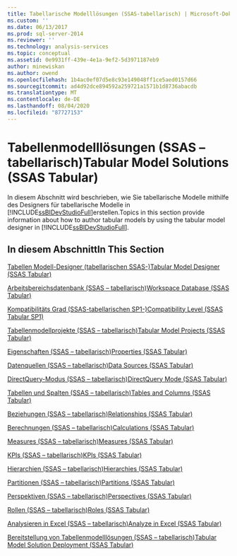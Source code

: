 ```yaml
---
title: Tabellarische Modelllösungen (SSAS-tabellarisch) | Microsoft-Dokumentation
ms.custom: ''
ms.date: 06/13/2017
ms.prod: sql-server-2014
ms.reviewer: ''
ms.technology: analysis-services
ms.topic: conceptual
ms.assetid: 0e9931ff-439e-4e1a-9ef2-5d3971187eb9
author: minewiskan
ms.author: owend
ms.openlocfilehash: 1b4ac0ef07d5e8c93e149048ff1ce5aed0157d66
ms.sourcegitcommit: ad4d92dce894592a259721a1571b1d8736abacdb
ms.translationtype: MT
ms.contentlocale: de-DE
ms.lasthandoff: 08/04/2020
ms.locfileid: "87727153"
---
```

# <a name="tabular-model-solutions-ssas-tabular"></a><span data-ttu-id="fdb56-102">Tabellenmodelllösungen (SSAS – tabellarisch)</span><span class="sxs-lookup"><span data-stu-id="fdb56-102">Tabular Model Solutions (SSAS Tabular)</span></span>
  <span data-ttu-id="fdb56-103">In diesem Abschnitt wird beschrieben, wie Sie tabellarische Modelle mithilfe des Designers für tabellarische Modelle in [!INCLUDE[ssBIDevStudioFull](../includes/ssbidevstudiofull-md.md)]erstellen.</span><span class="sxs-lookup"><span data-stu-id="fdb56-103">Topics in this section provide information about how to author tabular models by using the tabular model designer in [!INCLUDE[ssBIDevStudioFull](../includes/ssbidevstudiofull-md.md)].</span></span>  
  
## <a name="in-this-section"></a><span data-ttu-id="fdb56-104">In diesem Abschnitt</span><span class="sxs-lookup"><span data-stu-id="fdb56-104">In This Section</span></span>  
 [<span data-ttu-id="fdb56-105">Tabellen Modell-Designer &#40;tabellarischen SSAS-&#41;</span><span class="sxs-lookup"><span data-stu-id="fdb56-105">Tabular Model Designer &#40;SSAS Tabular&#41;</span></span>](tabular-model-designer-ssas-tabular.md)  
  
 [<span data-ttu-id="fdb56-106">Arbeitsbereichsdatenbank &#40;SSAS – tabellarisch&#41;</span><span class="sxs-lookup"><span data-stu-id="fdb56-106">Workspace Database &#40;SSAS Tabular&#41;</span></span>](tabular-models/workspace-database-ssas-tabular.md)  
  
 [<span data-ttu-id="fdb56-107">Kompatibilitäts Grad &#40;SSAS-tabellarischen SP1-&#41;</span><span class="sxs-lookup"><span data-stu-id="fdb56-107">Compatibility Level &#40;SSAS Tabular SP1&#41;</span></span>](tabular-models/compatibility-level-for-tabular-models-in-analysis-services.md)  
  
 [<span data-ttu-id="fdb56-108">Tabellenmodellprojekte &#40;SSAS – tabellarisch&#41;</span><span class="sxs-lookup"><span data-stu-id="fdb56-108">Tabular Model Projects &#40;SSAS Tabular&#41;</span></span>](tabular-models/tabular-model-projects-ssas-tabular.md)  
  
 [<span data-ttu-id="fdb56-109">Eigenschaften &#40;SSAS – tabellarisch&#41;</span><span class="sxs-lookup"><span data-stu-id="fdb56-109">Properties &#40;SSAS Tabular&#41;</span></span>](tabular-models/properties-ssas-tabular.md)  
  
 [<span data-ttu-id="fdb56-110">Datenquellen &#40;SSAS – tabellarisch&#41;</span><span class="sxs-lookup"><span data-stu-id="fdb56-110">Data Sources &#40;SSAS Tabular&#41;</span></span>](data-sources-ssas-tabular.md)  
  
 [<span data-ttu-id="fdb56-111">DirectQuery-Modus &#40;SSAS – tabellarisch&#41;</span><span class="sxs-lookup"><span data-stu-id="fdb56-111">DirectQuery Mode &#40;SSAS Tabular&#41;</span></span>](tabular-models/directquery-mode-ssas-tabular.md)  
  
 [<span data-ttu-id="fdb56-112">Tabellen und Spalten &#40;SSAS – tabellarisch&#41;</span><span class="sxs-lookup"><span data-stu-id="fdb56-112">Tables and Columns &#40;SSAS Tabular&#41;</span></span>](tabular-models/tables-and-columns-ssas-tabular.md)  
  
 [<span data-ttu-id="fdb56-113">Beziehungen &#40;SSAS – tabellarisch&#41;</span><span class="sxs-lookup"><span data-stu-id="fdb56-113">Relationships &#40;SSAS Tabular&#41;</span></span>](tabular-models/relationships-ssas-tabular.md)  
  
 [<span data-ttu-id="fdb56-114">Berechnungen &#40;SSAS – tabellarisch&#41;</span><span class="sxs-lookup"><span data-stu-id="fdb56-114">Calculations &#40;SSAS Tabular&#41;</span></span>](tabular-models/calculations-ssas-tabular.md)  
  
 [<span data-ttu-id="fdb56-115">Measures &#40;SSAS – tabellarisch&#41;</span><span class="sxs-lookup"><span data-stu-id="fdb56-115">Measures &#40;SSAS Tabular&#41;</span></span>](tabular-models/measures-ssas-tabular.md)  
  
 [<span data-ttu-id="fdb56-116">KPIs &#40;SSAS – tabellarisch&#41;</span><span class="sxs-lookup"><span data-stu-id="fdb56-116">KPIs &#40;SSAS Tabular&#41;</span></span>](tabular-models/kpis-ssas-tabular.md)  
  
 [<span data-ttu-id="fdb56-117">Hierarchien &#40;SSAS – tabellarisch&#41;</span><span class="sxs-lookup"><span data-stu-id="fdb56-117">Hierarchies &#40;SSAS Tabular&#41;</span></span>](tabular-models/hierarchies-ssas-tabular.md)  
  
 [<span data-ttu-id="fdb56-118">Partitionen &#40;SSAS – tabellarisch&#41;</span><span class="sxs-lookup"><span data-stu-id="fdb56-118">Partitions &#40;SSAS Tabular&#41;</span></span>](tabular-models/partitions-ssas-tabular.md)  
  
 [<span data-ttu-id="fdb56-119">Perspektiven &#40;SSAS – tabellarisch&#41;</span><span class="sxs-lookup"><span data-stu-id="fdb56-119">Perspectives &#40;SSAS Tabular&#41;</span></span>](tabular-models/perspectives-ssas-tabular.md)  
  
 [<span data-ttu-id="fdb56-120">Rollen &#40;SSAS – tabellarisch&#41;</span><span class="sxs-lookup"><span data-stu-id="fdb56-120">Roles &#40;SSAS Tabular&#41;</span></span>](tabular-models/roles-ssas-tabular.md)  
  
 [<span data-ttu-id="fdb56-121">Analysieren in Excel &#40;SSAS – tabellarisch&#41;</span><span class="sxs-lookup"><span data-stu-id="fdb56-121">Analyze in Excel &#40;SSAS Tabular&#41;</span></span>](tabular-models/analyze-in-excel-ssas-tabular.md)  
  
 [<span data-ttu-id="fdb56-122">Bereitstellung von Tabellenmodelllösungen &#40;SSAS – tabellarisch&#41;</span><span class="sxs-lookup"><span data-stu-id="fdb56-122">Tabular Model Solution Deployment &#40;SSAS Tabular&#41;</span></span>](tabular-models/tabular-model-solution-deployment-ssas-tabular.md)  
  
  

